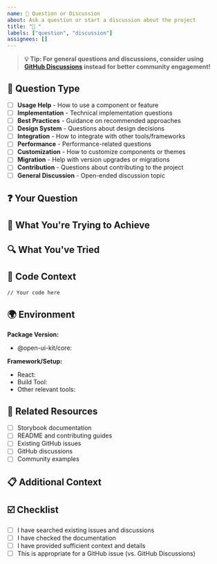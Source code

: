 ```yaml
---
name: 💬 Question or Discussion
about: Ask a question or start a discussion about the project
title: "💬 "
labels: ["question", "discussion"]
assignees: []
---
```


> **💡 Tip: For general questions and discussions, consider using [GitHub Discussions](https://github.com/outshift-open/open-ui-kit/discussions) instead for better community engagement!**

## 💬 Question Type

<!-- What kind of question is this? -->
- [ ] **Usage Help** - How to use a component or feature
- [ ] **Implementation** - Technical implementation questions
- [ ] **Best Practices** - Guidance on recommended approaches
- [ ] **Design System** - Questions about design decisions
- [ ] **Integration** - How to integrate with other tools/frameworks
- [ ] **Performance** - Performance-related questions
- [ ] **Customization** - How to customize components or themes
- [ ] **Migration** - Help with version upgrades or migrations
- [ ] **Contribution** - Questions about contributing to the project
- [ ] **General Discussion** - Open-ended discussion topic

## ❓ Your Question

<!-- Ask your question clearly and provide context -->

## 🎯 What You're Trying to Achieve

<!-- Describe your end goal or use case -->

## 🔍 What You've Tried

<!-- What approaches have you already attempted? -->

## 📝 Code Context

<!-- Share relevant code if applicable -->

```tsx
// Your code here
```

## 🌍 Environment

**Package Version:**
- @open-ui-kit/core: 

**Framework/Setup:**
- React: 
- Build Tool: 
- Other relevant tools: 

## 🔗 Related Resources

<!-- Any documentation, examples, or resources you've already checked -->
- [ ] Storybook documentation
- [ ] README and contributing guides
- [ ] Existing GitHub issues
- [ ] GitHub discussions
- [ ] Community examples

## 📋 Additional Context

<!-- Any other information that might be helpful -->

## ☑️ Checklist

- [ ] I have searched existing issues and discussions
- [ ] I have checked the documentation
- [ ] I have provided sufficient context and details
- [ ] This is appropriate for a GitHub issue (vs. GitHub Discussions)